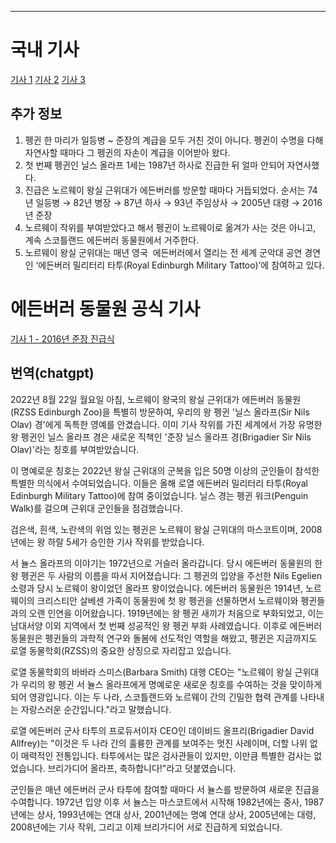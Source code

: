 
---

# 국내 기사

[기사 1](https://www.newsis.com/view/NISX20160824_0014343648)
[기사 2](https://www.joongang.co.kr/article/20495498)
[기사 3](https://www.kookje.co.kr/news2011/asp/newsbody.asp?key=20160825.22030190902)

## 추가 정보

1. 펭귄 한 마리가 일등병 ~ 준장의 계급을 모두 거친 것이 아니다. 펭귄이 수명을 다해 자연사할 때마다 그 펭귄의 자손이 계급을 이어받아 왔다.
2. 첫 번째 펭귄인 닐스 올라프 1세는 1987년 하사로 진급한 뒤 얼마 안되어 자연사했다.
3. 진급은 노르웨이 왕실 근위대가 에든버러를 방문할 때마다 거듭되었다. 순서는 74년 일등병 → 82년 병장 → 87년 하사 → 93년 주임상사 → 2005년 대령 → 2016년 준장
4. 노르웨이 작위를 부여받았다고 해서 펭귄이 노르웨이로 옮겨가 사는 것은 아니고, 계속 스코틀랜드 에든버러 동물원에서 거주한다.
5. 노르웨이 왕실 군위대는 매년 영국  에든버러에서 열리는 전 세계 군악대 공연 경연인 ‘에든버러 밀리터리 타투(Royal Edinburgh Military Tattoo)’에 참여하고 있다.

# 에든버러 동물원 공식 기사

[기사 1 - 2016년 준장 진급식](https://www.edinburghzoo.org.uk/news/nils-olav-most-famous-king-penguin-world-parades-his-way-new-honour)

## 번역(chatgpt)

2022년 8월 22일 월요일 아침, 노르웨이 왕국의 왕실 근위대가 에든버러 동물원(RZSS Edinburgh Zoo)을 특별히 방문하여, 우리의 왕 펭귄 '닐스 올라프(Sir Nils Olav) 경'에게 독특한 영예를 안겼습니다. 이미 기사 작위를 가진 세계에서 가장 유명한 왕 펭귄인 닐스 올라프 경은 새로운 직책인 '준장 닐스 올라프 경(Brigadier Sir Nils Olav)'라는 칭호를 부여받았습니다.

이 명예로운 칭호는 2022년 왕실 근위대의 군복을 입은 50명 이상의 군인들이 참석한 특별한 의식에서 수여되었습니다. 이들은 올해 로열 에든버러 밀리터리 타투(Royal Edinburgh Military Tattoo)에 참여 중이었습니다. 닐스 경는 펭귄 워크(Penguin Walk)를 걸으며 근위대 군인들을 점검했습니다.

검은색, 흰색, 노란색의 위엄 있는 펭귄은 노르웨이 왕실 근위대의 마스코트이며, 2008년에는 왕 하랄 5세가 승인한 기사 작위를 받았습니다.

서 뉼스 올라프의 이야기는 1972년으로 거슬러 올라갑니다. 당시 에든버러 동물원의 한 왕 펭귄은 두 사람의 이름을 따서 지어졌습니다: 그 펭귄의 입양을 주선한 Nils Egelien 소령과 당시 노르웨이 왕이었던 올라프 왕이었습니다. 에든버러 동물원은 1914년, 노르웨이의 크리스티안 살베센 가족이 동물원에 첫 왕 펭귄을 선물하면서 노르웨이와 펭귄들과의 오랜 인연을 이어왔습니다. 1919년에는 왕 펭귄 새끼가 처음으로 부화되었고, 이는 남대서양 이외 지역에서 첫 번째 성공적인 왕 펭귄 부화 사례였습니다. 이후로 에든버러 동물원은 펭귄들의 과학적 연구와 돌봄에 선도적인 역할을 해왔고, 펭귄은 지금까지도 로열 동물학회(RZSS)의 중요한 상징으로 자리잡고 있습니다.

로열 동물학회의 바바라 스미스(Barbara Smith) 대행 CEO는 "노르웨이 왕실 근위대가 우리의 왕 펭귄 서 뉼스 올라프에게 명예로운 새로운 칭호를 수여하는 것을 맞이하게 되어 영광입니다. 이는 두 나라, 스코틀랜드와 노르웨이 간의 긴밀한 협력 관계를 나타내는 자랑스러운 순간입니다."라고 말했습니다.

로열 에든버러 군사 타투의 프로듀서이자 CEO인 데이비드 올프리(Brigadier David Allfrey)는 "이것은 두 나라 간의 훌륭한 관계를 보여주는 멋진 사례이며, 더할 나위 없이 매력적인 전통입니다. 타투에서는 많은 검사관들이 있지만, 이만큼 특별한 검사는 없었습니다. 브리가디어 올라프, 축하합니다!"라고 덧붙였습니다.

군인들은 매년 에든버러 군사 타투에 참여할 때마다 서 뉼스를 방문하여 새로운 진급을 수여합니다. 1972년 입양 이후 서 뉼스는 마스코트에서 시작해 1982년에는 중사, 1987년에는 상사, 1993년에는 연대 상사, 2001년에는 명예 연대 상사, 2005년에는 대령, 2008년에는 기사 작위, 그리고 이제 브리가디어 서로 진급하게 되었습니다.
